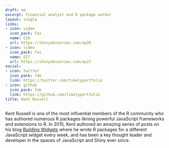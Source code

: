 ```yaml
---
draft: no
excerpt: Financial analyst and R package author
layout: single
links:
- icon: video
  icon_pack: fas
  name: E26
  url: https://shinydevseries.com/ep26
- icon: video
  icon_pack: fas
  name: E27
  url: https://shinydevseries.com/ep27
social:
- icon: twitter
  icon_pack: fab
  link: https://twitter.com/timelyportfolio
- icon: github
  icon_pack: fab
  link: https://github.com/timelyportfolio
title: Kent Russell
---
```


Kent Russell is one of the most influential members of the R community who has authored numerous R packages likning powerful JavaScript frameworks and extensions to R. In 2015, Kent authored an amazing series of posts on his blog [Building Widgets](http://www.buildingwidgets.com/blog) where he wrote R packages for a different JavaScript widget every week, and has been a key thought leader and developer in the spaces of JavaScript and Shiny ever since.
